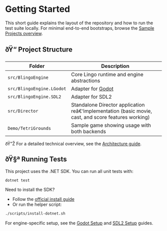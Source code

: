 ﻿# Getting Started

This short guide explains the layout of the repository and how to run the test suite locally.
For minimal end-to-end bootstraps, browse the [Sample Projects overview](../Samples/ReadMe.md).

## ðŸ“ Project Structure

| Folder | Description |
|--------|-------------|
| `src/BlingoEngine` | Core Lingo runtime and engine abstractions |
| `src/BlingoEngine.LGodot` | Adapter for [Godot](https://godotengine.org/) |
| `src/BlingoEngine.SDL2` | Adapter for SDL2 |
| `src/Director` | Standalone Director application reâ€‘implementation (basic movie, cast, and score features working) |
| `Demo/TetriGrounds` | Sample game showing usage with both backends |

ðŸ”Ž For a detailed technical overview, see the [Architecture guide](design/Architecture.md).

## ðŸ§ª Running Tests

This project uses the .NET SDK. You can run all unit tests with:

```bash
dotnet test
```

Need to install the SDK?

- Follow the [official install guide](https://learn.microsoft.com/dotnet/core/install/)
- Or run the helper script:

```bash
./scripts/install-dotnet.sh
```

For engine-specific setup, see the [Godot Setup](GodotSetup.md) and [SDL2 Setup](SDLSetup.md) guides.


